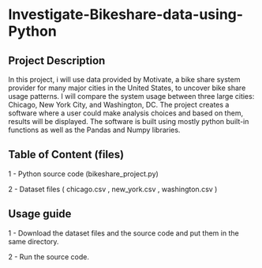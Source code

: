 # Investigate-Bikeshare-data-using-Python
## Project Description
In this project, i will use data provided by Motivate, a bike share system provider for many major cities in the United States, to uncover bike share usage patterns. I will compare the system usage between three large cities: Chicago, New York City, and Washington, DC.
The project creates a software where a user could make analysis choices and based on them, results will be displayed. The software is built using mostly python built-in functions as well as the Pandas and Numpy libraries.

## Table of Content (files) 
1 - Python source code (bikeshare_project.py)   

2 - Dataset files ( chicago.csv , new_york.csv , washington.csv )

## Usage guide
1 - Download the dataset files and the source code and put them in the same directory.    

2 - Run the source code.
